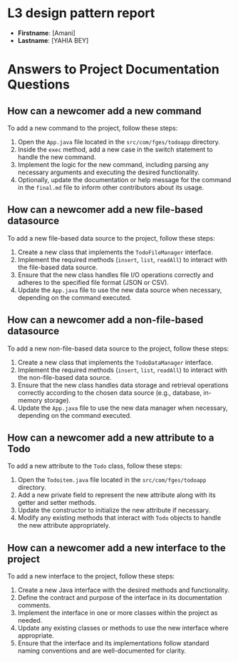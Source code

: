 # L3 design pattern report

- **Firstname**: [Amani]
- **Lastname**: [YAHIA BEY]


# Answers to Project Documentation Questions

## How can a newcomer add a new command

To add a new command to the project, follow these steps:

1. Open the `App.java` file located in the `src/com/fges/todoapp` directory.
2. Inside the `exec` method, add a new case in the switch statement to handle the new command.
3. Implement the logic for the new command, including parsing any necessary arguments and executing the desired functionality.
4. Optionally, update the documentation or help message for the command in the `final.md` file to inform other contributors about its usage.

## How can a newcomer add a new file-based datasource

To add a new file-based data source to the project, follow these steps:

1. Create a new class that implements the `TodoFileManager` interface.
2. Implement the required methods (`insert`, `list`, `readAll`) to interact with the file-based data source.
3. Ensure that the new class handles file I/O operations correctly and adheres to the specified file format (JSON or CSV).
4. Update the `App.java` file to use the new data source when necessary, depending on the command executed.

## How can a newcomer add a non-file-based datasource

To add a new non-file-based data source to the project, follow these steps:

1. Create a new class that implements the `TodoDataManager` interface.
2. Implement the required methods (`insert`, `list`, `readAll`) to interact with the non-file-based data source.
3. Ensure that the new class handles data storage and retrieval operations correctly according to the chosen data source (e.g., database, in-memory storage).
4. Update the `App.java` file to use the new data manager when necessary, depending on the command executed.

## How can a newcomer add a new attribute to a Todo

To add a new attribute to the `Todo` class, follow these steps:

1. Open the `Todoitem.java` file located in the `src/com/fges/todoapp` directory.
2. Add a new private field to represent the new attribute along with its getter and setter methods.
3. Update the constructor to initialize the new attribute if necessary.
4. Modify any existing methods that interact with `Todo` objects to handle the new attribute appropriately.

## How can a newcomer add a new interface to the project

To add a new interface to the project, follow these steps:

1. Create a new Java interface with the desired methods and functionality.
2. Define the contract and purpose of the interface in its documentation comments.
3. Implement the interface in one or more classes within the project as needed.
4. Update any existing classes or methods to use the new interface where appropriate.
5. Ensure that the interface and its implementations follow standard naming conventions and are well-documented for clarity.
